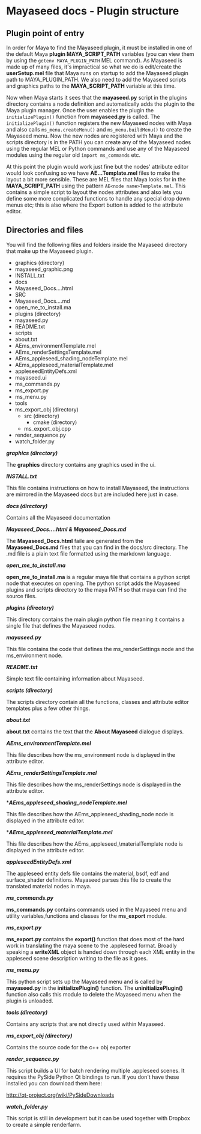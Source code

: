 Mayaseed docs - Plugin structure
================================

Plugin point of entry
---------------------

In order for Maya to find the Mayaseed plugin, it must be installed in one of the default Maya **plugin MAYA\_SCRIPT\_PATH** variables (you can view them by using the `getenv MAYA_PLUGIN_PATH` MEL command). As Mayaseed is made up of many files, it's impractical so what we do is edit/create the **userSetup.mel** file that Maya runs on startup to add the Mayaseed plugin path to MAYA_PLUGIN_PATH. We also need to add the Mayaseed scripts and graphics paths to the **MAYA\_SCRIPT\_PATH** variable at this time.

Now when Maya starts it sees that the **mayaseed.py** script in the plugins directory contains a node definition and automatically adds the plugin to the Maya plugin manager. Once the user enables the plugin the `initializePlugin()` function from **mayaseed.py** is called. The `initializePlugin()` function registers the new Mayaseed nodes with Maya and also calls `ms_menu.createMenu()` and `ms_menu.buildMenu()` to create the Mayaseed menu. Now the new nodes are registered with Maya and the scripts directory is in the PATH you can create any of the Mayaseed nodes using the regular MEL or Python commands and use any of the Mayaseed modules using the regular old `import ms_commands` etc.

At this point the plugin would work just fine but the nodes' attribute editor would look confusing so we have **AE...Template.mel** files to make the layout a bit more sensible. These are MEL files that Maya looks for in the **MAYA\_SCRIPT\_PATH** using the pattern `AE<node name>Template.mel`. This contains a simple script to layout the nodes attributes and also lets you define some more complicated functions to handle any special drop down menus etc; this is also where the Export button is added to the attribute editor.

Directories and files
---------------------

You will find the following files and folders inside the Mayaseed directory that make up the Mayaseed plugin. 

+ graphics (directory)
 + mayaseed_graphic.png
+ INSTALL.txt
+ docs
 + Mayaseed_Docs....html
 + SRC
  + Mayaseed_Docs....md
+ open\_me\_to\_install.ma
+ plugins (directory)
 + mayaseed.py
+ README.txt
+ scripts
 + about.txt
 + AEms\_environmentTemplate.mel
 + AEms\_renderSettingsTemplate.mel
 + AEms\_appleseed\_shading\_nodeTemplate.mel
 + AEms\_appleseed\_materialTemplate.mel
 + appleseedEntityDefs.xml
 + mayaseed.ui
 + ms_commands.py
 + ms_export.py
 + ms_menu.py
+ tools
 + ms\_export\_obj (directory)
     + src (directory)
         + cmake (directory)
     + ms\_export\_obj.cpp
 + render\_sequence.py
 + watch\_folder.py
 
***graphics (directory)***

The **graphics** directory contains any graphics used in the ui. 


***INSTALL.txt***

This file contains instructions on how to install Mayaseed, the instructions are mirrored in the Mayaseed docs but are included here just in case.


***docs (directory)***

Contains all the Mayaseed documentation


***Mayaseed_Docs….html & Mayaseed\_Docs.md***

The **Mayaseed\_Docs.html** faile are generated from the **Mayaseed\_Docs.md** files that you can find in the docs/src directory. The .md file is a plain text file formatted using the markdown language.


***open\_me\_to\_install.ma***

**open\_me\_to\_install.ma** is a regular maya file that contains a python script node that executes on opening. The python script adds the Mayaseed plugins and scripts directory to the maya PATH so that maya can find the source files.


***plugins (directory)***

This directory contains the main plugin python file meaning it contains a single file that defines the Mayaseed nodes.


***mayaseed.py***

This file contains the code that defines the ms_renderSettings node and the ms_environment node.


***README.txt***

Simple text file containing information about Mayaseed.


***scripts (directory)***

The scripts directory contain all the functions, classes and attribute editor templates plus a few other things. 


***about.txt***

**about.txt** contains the text that the **About Mayaseed** dialogue displays.


***AEms\_environmentTemplate.mel***

This file describes how the ms_environment node is displayed in the attribute editor.


***AEms\_renderSettingsTemplate.mel***

This file describes how the ms_renderSettings node is displayed in the attribute editor.

****AEms\_appleseed\_shading\_nodeTemplate.mel***

This file describes how the AEms\_appleseed\_shading\_node node is displayed in the attribute editor.

****AEms\_appleseed\_materialTemplate.mel***

This file describes how the AEms\_appleseed_\materialTemplate node is displayed in the attribute editor.

***appleseedEntityDefs.xml***

The appleseed entity defs file contains the material, bsdf, edf and surface_shader definitions. Mayaseed parses this file to create the translated material nodes in maya.

***ms\_commands.py***

**ms\_commands.py** contains commands used in the Mayaseed menu and utility variables,functions and classes for the **ms\_export** module. 


***ms\_export.py***

**ms\_export.py** contains the **export()** function that does most of the hard work in translating the maya scene to the .appleseed format. Broadly speaking a **writeXML** object is handed down through each XML entity in the appleseed scene description writing to the file as it goes.


***ms\_menu.py***

This python script sets up the Mayaseed menu and is called by **mayaseed.py** in the **initializePlugin()** function. The **uninitializePlugin()** function also calls this module to delete the Mayaseed menu when the plugin is unloaded.

***tools (directory)***

Contains any scripts that are not directly used within Mayaseed.

***ms\_export\_obj (directory)***

Contains the source code for the c++ obj exporter

***render\_sequence.py***

This script builds a UI for batch rendering multiple .appleseed scenes. It requires the PySide Python Qt bindings to run. If you don't have these installed you can download them here:

http://qt-project.org/wiki/PySideDownloads

***watch\_folder.py***

This script is still in development but it can be used together with Dropbox to create a simple renderfarm. 

